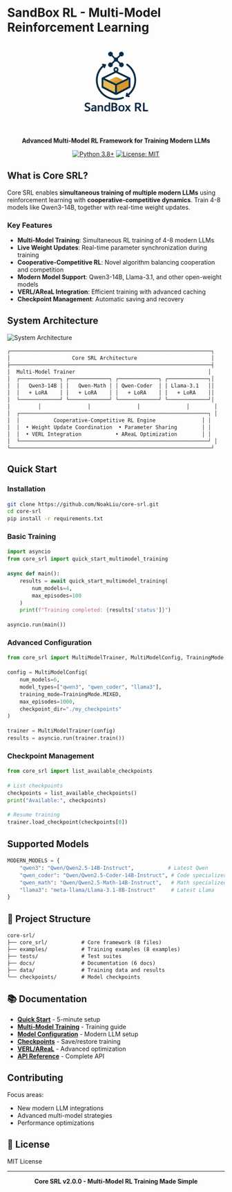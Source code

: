 # SandBox RL - Multi-Model Reinforcement Learning

<div align="center">

<img src="assets/logo.png" alt="Core SRL Logo" width="200">

**Advanced Multi-Model RL Framework for Training Modern LLMs**

[![Python 3.8+](https://img.shields.io/badge/python-3.8+-blue.svg)](https://www.python.org/downloads/)
[![License: MIT](https://img.shields.io/badge/License-MIT-yellow.svg)](https://opensource.org/licenses/MIT)

</div>

## What is Core SRL?

Core SRL enables **simultaneous training of multiple modern LLMs** using reinforcement learning with **cooperative-competitive dynamics**. Train 4-8 models like Qwen3-14B, together with real-time weight updates.

### Key Features

- **Multi-Model Training**: Simultaneous RL training of 4-8 modern LLMs
- **Live Weight Updates**: Real-time parameter synchronization during training  
- **Cooperative-Competitive RL**: Novel algorithm balancing cooperation and competition
- **Modern Model Support**: Qwen3-14B, Llama-3.1, and other open-weight models
- **VERL/AReaL Integration**: Efficient training with advanced caching
- **Checkpoint Management**: Automatic saving and recovery

## System Architecture

![System Architecture](assets/archi.jpeg)

```
┌─────────────────────────────────────────────────────────────────┐
│                    Core SRL Architecture                        │
├─────────────────────────────────────────────────────────────────┤
│  Multi-Model Trainer                                           │
│  ┌─────────────┐ ┌─────────────┐ ┌─────────────┐ ┌─────────────┐│
│  │   Qwen3-14B │ │   Qwen-Math │ │ Qwen-Coder  │ │ Llama-3.1   ││
│  │   + LoRA    │ │   + LoRA    │ │   + LoRA    │ │   + LoRA    ││
│  └─────────────┘ └─────────────┘ └─────────────┘ └─────────────┘│
│         │               │               │               │        │
│  ┌─────────────────────────────────────────────────────────────┐ │
│  │           Cooperative-Competitive RL Engine               │ │
│  │  • Weight Update Coordination  • Parameter Sharing        │ │
│  │  • VERL Integration           • AReaL Optimization        │ │
│  └─────────────────────────────────────────────────────────────┘ │
└─────────────────────────────────────────────────────────────────┘
```

## Quick Start

### Installation

```bash
git clone https://github.com/NoakLiu/core-srl.git
cd core-srl
pip install -r requirements.txt
```

### Basic Training

```python
import asyncio
from core_srl import quick_start_multimodel_training

async def main():
    results = await quick_start_multimodel_training(
        num_models=4,
        max_episodes=100
    )
    print(f"Training completed: {results['status']}")

asyncio.run(main())
```

### Advanced Configuration

```python
from core_srl import MultiModelTrainer, MultiModelConfig, TrainingMode

config = MultiModelConfig(
    num_models=6,
    model_types=["qwen3", "qwen_coder", "llama3"],
    training_mode=TrainingMode.MIXED,
    max_episodes=1000,
    checkpoint_dir="./my_checkpoints"
)

trainer = MultiModelTrainer(config)
results = asyncio.run(trainer.train())
```

### Checkpoint Management

```python
from core_srl import list_available_checkpoints

# List checkpoints
checkpoints = list_available_checkpoints()
print("Available:", checkpoints)

# Resume training
trainer.load_checkpoint(checkpoints[0])
```

## Supported Models

```python
MODERN_MODELS = {
    "qwen3": "Qwen/Qwen2.5-14B-Instruct",           # Latest Qwen
    "qwen_coder": "Qwen/Qwen2.5-Coder-14B-Instruct", # Code specialized
    "qwen_math": "Qwen/Qwen2.5-Math-14B-Instruct",   # Math specialized
    "llama3": "meta-llama/Llama-3.1-8B-Instruct"     # Latest Llama
}
```

## 📁 Project Structure

```
core-srl/
├── core_srl/           # Core framework (8 files)
├── examples/           # Training examples (8 examples)
├── tests/              # Test suites
├── docs/               # Documentation (6 docs)
├── data/               # Training data and results
└── checkpoints/        # Model checkpoints
```

## 📚 Documentation

- **[Quick Start](docs/quick_start.md)** - 5-minute setup
- **[Multi-Model Training](docs/multimodel_training.md)** - Training guide
- **[Model Configuration](docs/model_config.md)** - Modern LLM setup
- **[Checkpoints](docs/checkpoints.md)** - Save/restore training
- **[VERL/AReaL](docs/verl_areal.md)** - Advanced optimization
- **[API Reference](docs/api_reference.md)** - Complete API

## Contributing

Focus areas:
- New modern LLM integrations
- Advanced multi-model strategies
- Performance optimizations

## 📄 License

MIT License

---

<div align="center">
<b>Core SRL v2.0.0 - Multi-Model RL Training Made Simple</b>
</div>
